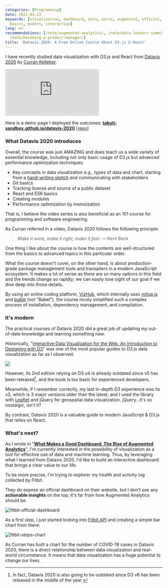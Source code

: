 ```yaml
---
categories: [Programming]
date: 2021-01-23
keywords: [visualization, dashboard, data, ourse, augmented, official, analytics,
  basics, modern, interactive]
lang: en
recommendations: [/note/augmented-analytics/, /note/data-leaders-summit-europe-2019/,
  /note/becoming-a-product-manager/]
title: 'Datavis 2020: A Free Online Course About D3.js & React'
---
```


I have recently studied data visualization with D3.js and React from [Datavis 2020](https://datavis.tech/datavis-2020/) by [Curran Kelleher](https://github.com/curran). 

<span class="iframe-container">
  <iframe src="https://youtube.com/embed/videoseries?list=PL9yYRbwpkykuK6LSMLH3bAaPpXaDUXcLV" frameborder="0" allow="accelerometer; autoplay; encrypted-media; gyroscope; picture-in-picture" allowfullscreen></iframe>
</span>

Here is a demo page I deployed the outcomes: **[takuti-sandbox.github.io/datavis-2020](https://takuti-sandbox.github.io/datavis-2020/)** \[[repo](https://github.com/takuti-sandbox/datavis-2020)\]

### What Datavis 2020 introduces

Overall, the course was just AMAZING and does teach us a wide variety of essential knowledge, including not only basic usage of D3.js but advanced performance optimization techniques:

- Key concepts in data visualization e.g., types of data and chart, starting from a [hand-writing sketch](https://github.com/unhcr/dataviz-streamgraph-explorer/issues/2) and communicating with stakeholders
- Git basics
- Tracking license and source of a public dataset
- React and ES6 basics
- Creating modules
- Performance optimization by memoization

That is, I believe the video series is also beneficial as an 101 course for programming and software engineering. 

As Curran referred in a video, Datavis 2020 follows the following principle:

> *Make it work, make it right, make it fast.* &mdash; Kent Beck

One thing I like about the course is how the contents are well-structured from the basics to advanced topics in this particular order.

What the course doesn't cover, on the other hand, is about production-grade package management tools and transpilers in a modern JavaScript ecosystem. It makes a lot of sense as there are so many options in this field and the trends change so rapidly; we can easily lose sight of our goal if we dive deep into those details. 

By using an online coding platform, [VizHub](https://vizhub.com/), which internally uses [rollup.js](https://www.rollupjs.org/guide/en/) and [buble](https://github.com/bublejs/buble) (not "Babel"), the course nicely simplified such a complex process of installation, dependency management, and compilation. 

### It's modern

The practical courses of Datavis 2020 did a great job of updating my out-of-date knowledge and learning something new.

Historically, "[Interactive Data Visualization for the Web: An Introduction to Designing with D3](https://amzn.to/3o4Jqhv)" was one of the most popular guides to D3.js data visualization as far as I observed:

<a href="https://www.amazon.co.jp/dp/B074JKZ9Z3/ref=as_li_ss_il?&linkCode=li2&tag=takuti-22&linkId=e9616168d907d94303c2b0cb01b59366&language=ja_JP" target="_blank"><img border="0" src="//ws-fe.amazon-adsystem.com/widgets/q?_encoding=UTF8&ASIN=B074JKZ9Z3&Format=_SL160_&ID=AsinImage&MarketPlace=JP&ServiceVersion=20070822&WS=1&tag=takuti-22&language=ja_JP" ></a><img src="https://ir-jp.amazon-adsystem.com/e/ir?t=takuti-22&language=ja_JP&l=li2&o=9&a=B074JKZ9Z3" width="1" height="1" border="0" alt="" style="border:none !important; margin:0px !important;" />

However, its 2nd edition relying on D3 v4 is already outdated since v5 has been released[^1], and the book is too basic for experienced developers. 

Meanwhile, if I remember correctly, my last in-depth D3 experience was its v3, which is 3 major versions older than the latest, and I used the library with [Leaflet](https://leafletjs.com/) and jQuery for geospatial data visualization. jQuery...it's so nostalgic, isn't it? 

By contrast, Datavis 2020 is a valuable guide to modern JavaScript & D3.js that relies on React.

### What's next?

As I wrote in "**[What Makes a Good Dashboard: The Rise of Augmented Analytics](/note/augmented-analytics/)**", I'm currently interested in the possibility of visualization as a tool for effective use of data and machine learning. Thus, by leveraging what I learned from Datavis 2020, I'd like to build an interactive dashboard that brings a clear value to our life.

To be more precise, I'm trying to explorer my health and activity log collected by Fitbit. 

They do expose an official dashboard on their website, but I don't see any **actionable insights** on the top; it's far from how Augmented Analytics should be.

![fitbit-official-dashboard](/images/datavis-2020/fitbit-official-dashboard.png)

As a first step, I just started looking into [Fitbit API](https://dev.fitbit.com/build/reference/web-api/activity/) and creating a simple bar chart from there:

![fitbit-steps-chart](/images/datavis-2020/fitbit-steps-chart.png)

As Curran has built a chart for the number of COVID-19 cases in Datavis 2020, there is a direct relationship between data visualization and real-world circumstance. It means that data visualization has a huge potential to change our lives.

[^1]: In fact, Datavis 2020 is also going to be outdated since D3 v6 has been released in the middle of the year.